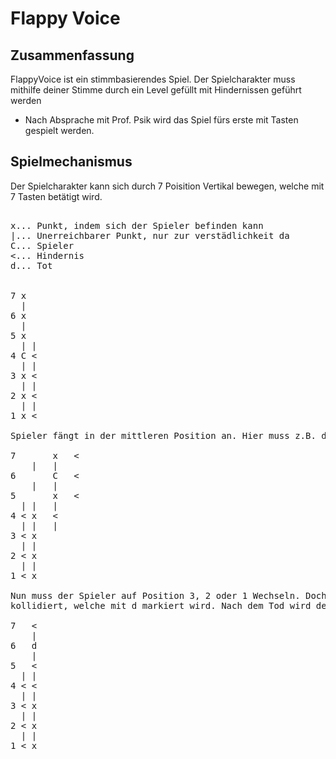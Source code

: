 ﻿**Flappy Voice**
=============

Zusammenfassung
--------------

FlappyVoice ist ein stimmbasierendes Spiel. Der Spielcharakter muss mithilfe deiner Stimme durch ein Level gefüllt mit Hindernissen geführt werden

* Nach Absprache mit Prof. Psik wird das Spiel fürs erste mit Tasten gespielt werden. 

Spielmechanismus
--------------
Der Spielcharakter kann sich durch 7 Poisition Vertikal bewegen, welche mit 7 Tasten betätigt wird.

<pre>

x... Punkt, indem sich der Spieler befinden kann  
|... Unerreichbarer Punkt, nur zur verstädlichkeit da  
C... Spieler  
<... Hindernis  
d... Tot  


7 x   
  |   
6 x  
  |  
5 x  
  |	|  
4 C	<  
  |	|  
3 x	<  
  |	|  
2 x	<  
  |	|  
1 x	<  

Spieler fängt in der mittleren Position an. Hier muss z.B. der C auf Position 5, 6 oder 7 wechseln, um dieses Hinderniss auzuweichen.

7   	x	<  
  	|	|  
6   	C	<  
  	|	|  
5    	x	<  
  |	|	|  
4 <	x	<  
  |	|	|  
3 <	x  
  |	|  
2 <	x  
  |	|  
1 <	x  

Nun muss der Spieler auf Position 3, 2 oder 1 Wechseln. Doch in diesem Falle stirbt der Charakter, indem der C mit einem der Hindernisblöcke
kollidiert, welche mit d markiert wird. Nach dem Tod wird der Spieler gefragt, ob man nochmal spielen will oder das Programm beendet.
 
7 	<	
  	|	
6 	d	
  	|	
5 	<	
  |	|	
4 <	<	
  |	|	
3 <	x
  |	|
2 <	x
  |	|
1 <	x
</pre>